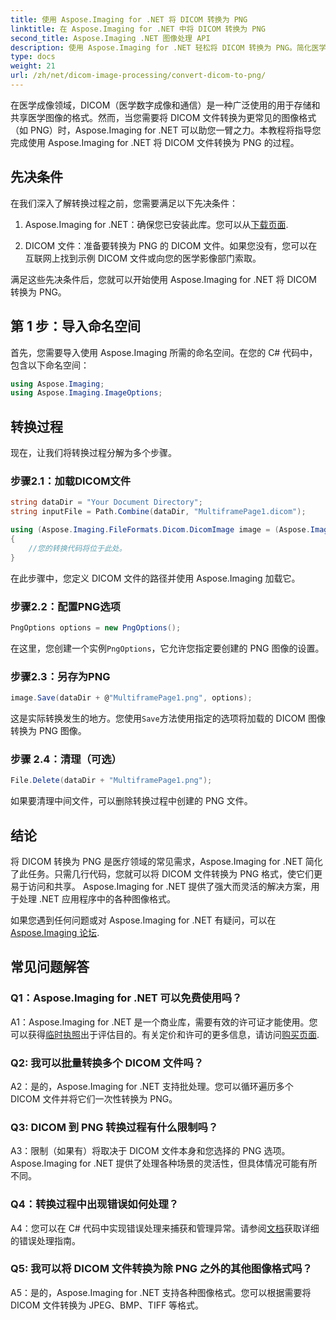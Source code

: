 ```yaml
---
title: 使用 Aspose.Imaging for .NET 将 DICOM 转换为 PNG
linktitle: 在 Aspose.Imaging for .NET 中将 DICOM 转换为 PNG
second_title: Aspose.Imaging .NET 图像处理 API
description: 使用 Aspose.Imaging for .NET 轻松将 DICOM 转换为 PNG。简化医学图像共享。
type: docs
weight: 21
url: /zh/net/dicom-image-processing/convert-dicom-to-png/
---
```

在医学成像领域，DICOM（医学数字成像和通信）是一种广泛使用的用于存储和共享医学图像的格式。然而，当您需要将 DICOM 文件转换为更常见的图像格式（如 PNG）时，Aspose.Imaging for .NET 可以助您一臂之力。本教程将指导您完成使用 Aspose.Imaging for .NET 将 DICOM 文件转换为 PNG 的过程。

## 先决条件

在我们深入了解转换过程之前，您需要满足以下先决条件：

1.  Aspose.Imaging for .NET：确保您已安装此库。您可以从[下载页面](https://releases.aspose.com/imaging/net/).

2. DICOM 文件：准备要转换为 PNG 的 DICOM 文件。如果您没有，您可以在互联网上找到示例 DICOM 文件或向您的医学影像部门索取。

满足这些先决条件后，您就可以开始使用 Aspose.Imaging for .NET 将 DICOM 转换为 PNG。

## 第 1 步：导入命名空间

首先，您需要导入使用 Aspose.Imaging 所需的命名空间。在您的 C# 代码中，包含以下命名空间：

```csharp
using Aspose.Imaging;
using Aspose.Imaging.ImageOptions;
```

## 转换过程

现在，让我们将转换过程分解为多个步骤。

### 步骤2.1：加载DICOM文件

```csharp
string dataDir = "Your Document Directory";
string inputFile = Path.Combine(dataDir, "MultiframePage1.dicom");

using (Aspose.Imaging.FileFormats.Dicom.DicomImage image = (Aspose.Imaging.FileFormats.Dicom.DicomImage)Image.Load(inputFile))
{
    //您的转换代码将位于此处。
}
```

在此步骤中，您定义 DICOM 文件的路径并使用 Aspose.Imaging 加载它。

### 步骤2.2：配置PNG选项

```csharp
PngOptions options = new PngOptions();
```

在这里，您创建一个实例`PngOptions`，它允许您指定要创建的 PNG 图像的设置。

### 步骤2.3：另存为PNG

```csharp
image.Save(dataDir + @"MultiframePage1.png", options);
```

这是实际转换发生的地方。您使用`Save`方法使用指定的选项将加载的 DICOM 图像转换为 PNG 图像。

### 步骤 2.4：清理（可选）

```csharp
File.Delete(dataDir + "MultiframePage1.png");
```

如果要清理中间文件，可以删除转换过程中创建的 PNG 文件。

## 结论

将 DICOM 转换为 PNG 是医疗领域的常见需求，Aspose.Imaging for .NET 简化了此任务。只需几行代码，您就可以将 DICOM 文件转换为 PNG 格式，使它们更易于访问和共享。 Aspose.Imaging for .NET 提供了强大而灵活的解决方案，用于处理 .NET 应用程序中的各种图像格式。

如果您遇到任何问题或对 Aspose.Imaging for .NET 有疑问，可以在[Aspose.Imaging 论坛](https://forum.aspose.com/).

## 常见问题解答

### Q1：Aspose.Imaging for .NET 可以免费使用吗？

A1：Aspose.Imaging for .NET 是一个商业库，需要有效的许可证才能使用。您可以获得[临时执照](https://purchase.aspose.com/temporary-license/)出于评估目的。有关定价和许可的更多信息，请访问[购买页面](https://purchase.aspose.com/buy).

### Q2: 我可以批量转换多个 DICOM 文件吗？

A2：是的，Aspose.Imaging for .NET 支持批处理。您可以循环遍历多个 DICOM 文件并将它们一次性转换为 PNG。

### Q3: DICOM 到 PNG 转换过程有什么限制吗？

A3：限制（如果有）将取决于 DICOM 文件本身和您选择的 PNG 选项。 Aspose.Imaging for .NET 提供了处理各种场景的灵活性，但具体情况可能有所不同。

### Q4：转换过程中出现错误如何处理？

 A4：您可以在 C# 代码中实现错误处理来捕获和管理异常。请参阅[文档](https://reference.aspose.com/imaging/net/)获取详细的错误处理指南。

### Q5: 我可以将 DICOM 文件转换为除 PNG 之外的其他图像格式吗？

A5：是的，Aspose.Imaging for .NET 支持各种图像格式。您可以根据需要将 DICOM 文件转换为 JPEG、BMP、TIFF 等格式。